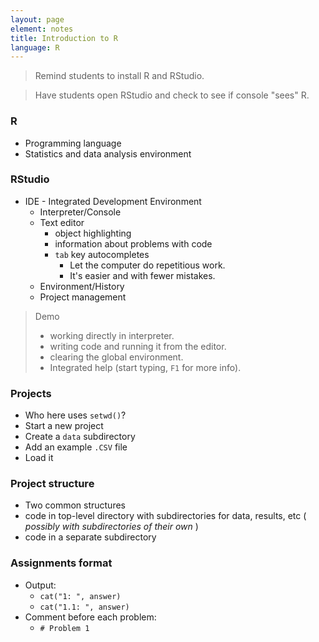 ```yaml
---
layout: page
element: notes
title: Introduction to R
language: R
---
```


> Remind students to install R and RStudio.

> Have students open RStudio and check to see if console "sees" R.

### R

* Programming language
* Statistics and data analysis environment


### RStudio

* IDE - Integrated Development Environment
    * Interpreter/Console
    * Text editor
        * object highlighting 
        * information about problems with code
        * `tab` key autocompletes
            * Let the computer do repetitious work. 
            * It's easier and with fewer mistakes.
    * Environment/History
    * Project management

> Demo
>
> * working directly in interpreter.
> * writing code and running it from the editor.
> * clearing the global environment.
> * Integrated help (start typing, `F1` for more info).


### Projects

* Who here uses `setwd()`?
* Start a new project
* Create a `data` subdirectory
* Add an example `.CSV` file
* Load it

### Project structure

* Two common structures
* code in top-level directory with subdirectories for data, results, etc
  ( *possibly with subdirectories of their own* )
* code in a separate subdirectory

### Assignments format

* Output:
    * `cat("1: ", answer)`
    * `cat("1.1: ", answer)`
* Comment before each problem:
    * `# Problem 1`

